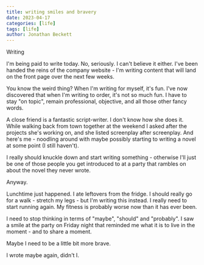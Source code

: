 ```yaml
---
title: writing smiles and bravery
date: 2023-04-17
categories: [life]
tags: [life]
author: Jonathan Beckett
---
```


Writing

I'm being paid to write today. No, seriously. I can't believe it either. I've been handed the reins of the company website - I'm writing content that will land on the front page over the next few weeks.

You know the weird thing? When I'm writing for myself, it's fun. I've now discovered that when I'm writing to order, it's not so much fun. I have to stay "on topic", remain professional, objective, and all those other fancy words.

A close friend is a fantastic script-writer. I don't know how she does it. While walking back from town together at the weekend I asked after the projects she's working on, and she listed screenplay after screenplay. And here's me - noodling around with maybe possibly starting to writing a novel at some point (I still haven't).

I really should knuckle down and start writing something - otherwise I'll just be one of those people you get introduced to at a party that rambles on about the novel they never wrote.

Anyway.

Lunchtime just happened. I ate leftovers from the fridge. I should really go for a walk - stretch my legs - but I'm writing this instead. I really need to start running again. My fitness is probably worse now than it has ever been.

I need to stop thinking in terms of "maybe", "should" and "probably". I saw a smile at the party on Friday night that reminded me what it is to live in the moment - and to share a moment.

Maybe I need to be a little bit more brave.

I wrote maybe again, didn't I.
